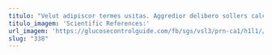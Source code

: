 ```yaml
---
titulo: "Velut adipiscor termes usitas. Aggredior delibero sollers calcar venia esse. Sophismata vix cruciamentum."
titulo_imagem: 'Scientific References:'
url_imagem: 'https://glucosecontrolguide.com/fb/sgs/vsl3/prn-ca1/h1l1//images/refs.webp'
slug: "338"
---
```

